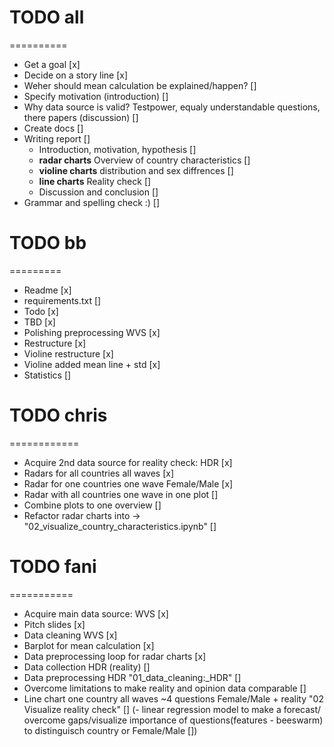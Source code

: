 # TODO all
==========
- Get a goal [x]
- Decide on a story line [x]
- Weher should mean calculation be explained/happen? []
- Specify motivation (introduction) []
- Why data source is valid? Testpower, equaly understandable questions, there papers (discussion) []
- Create docs []
- Writing report []
    - Introduction, motivation, hypothesis []
    - **radar charts** Overview of country characteristics []
    - **violine charts** distribution and sex diffrences []
    - **line charts** Reality check []
    -  Discussion and conclusion []
- Grammar and spelling check :) []

# TODO bb
=========
- Readme [x] 
- requirements.txt []
- Todo [x]
- TBD [x]
- Polishing preprocessing WVS [x]
- Restructure [x]
- Violine restructure [x]
- Violine added mean line + std [x] 
- Statistics []


# TODO chris
============
- Acquire 2nd data source for reality check: HDR [x]
- Radars for all countries all waves [x]
- Radar for one countries one wave Female/Male [x]
- Radar with all countries one wave in one plot []
- Combine plots to one overview []
- Refactor radar charts into -> "02_visualize_country_characteristics.ipynb" []


# TODO fani
===========
- Acquire main data source: WVS [x]
- Pitch slides [x]
- Data cleaning WVS [x]
- Barplot for mean calculation [x]
- Data preprocessing loop for radar charts [x]
- Data collection HDR (reality) []
- Data preprocessing HDR "01_data_cleaning:_HDR" [] 
- Overcome limitations to make reality and opinion data comparable []
- Line chart one country all waves ~4 questions Female/Male + reality "02 Visualize reality check" []
(- linear regression model to make a forecast/ overcome gaps/visualize importance of questions(features - beeswarm) to distinguisch country or Female/Male [])
